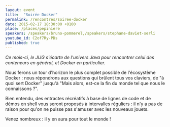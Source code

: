 ```yaml
---
layout: event
title:  "Soirée Docker"
permalink: /rencontres/soiree-docker
date: 2015-02-17 18:30:00 +0100
place: /places/pepiniere
speakers: /speakers/bruno-pommerel,/speakers/stephane-daviet-serli
youtube_id: C2of7Ry-PDs
published: true
---
```


*Ce mois-ci, le JUG s'écarte de l'univers Java pour rencontrer celui des conteneurs en général, et Docker en particulier.*

Nous ferons un tour d'horizon le plus complet possible de l'écosystème Docker : nous répondrons aux questions qui brûlent tous vos claviers, de "à quoi sert Docker" jusqu'à "Mais alors, est-ce la fin du monde tel que nous le connaissons ?".

Bien entendu, des entractes récréatifs à base de lignes de code et de démos en shell vous seront proposés à intervalles réguliers : il n'y a pas de raison pour qu'on ne puisse pas s'amuser avec les nouveaux jouets.

Venez nombreux : il y en aura pour tout le monde !
